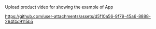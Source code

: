 Upload product video for showing the example of App

https://github.com/user-attachments/assets/d5f10a56-9f79-45a6-8888-264f4c9115b5
